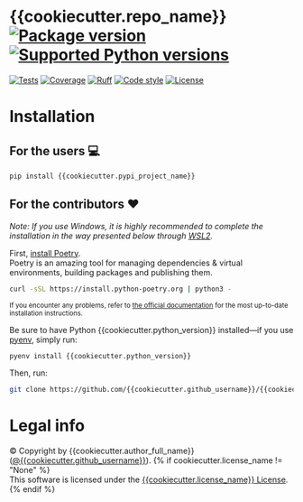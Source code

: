 # {{cookiecutter.repo_name}} [![Package version](https://img.shields.io/pypi/v/{{cookiecutter.pypi_project_name}}?label=PyPI)](https://pypi.org/project/{{cookiecutter.pypi_project_name}}) [![Supported Python versions](https://img.shields.io/pypi/pyversions/{{cookiecutter.pypi_project_name}}.svg?logo=python&label=Python)](https://pypi.org/project/{{cookiecutter.pypi_project_name}})
[![Tests](https://github.com/{{cookiecutter.github_username}}/{{cookiecutter.repo_name}}/actions/workflows/test.yml/badge.svg)](https://github.com/{{cookiecutter.github_username}}/{{cookiecutter.repo_name}}/actions/workflows/test.yml)
[![Coverage](https://coverage-badge.samuelcolvin.workers.dev/{{cookiecutter.github_username}}/{{cookiecutter.repo_name}}.svg)](https://coverage-badge.samuelcolvin.workers.dev/redirect/{{cookiecutter.github_username}}/{{cookiecutter.repo_name}})
[![Ruff](https://img.shields.io/endpoint?url=https://raw.githubusercontent.com/astral-sh/ruff/main/assets/badge/v2.json)](https://github.com/astral-sh/ruff)
[![Code style](https://img.shields.io/badge/code%20style-black-000000.svg?label=Code%20style)](https://github.com/psf/black)
[![License](https://img.shields.io/github/license/{{cookiecutter.github_username}}/{{cookiecutter.repo_name}}.svg?label=License)](https://github.com/{{cookiecutter.github_username}}/{{cookiecutter.repo_name}}/blob/main/LICENSE)

# Installation

## For the users 💻
```bash
pip install {{cookiecutter.pypi_project_name}}
```

## For the contributors ❤️
_Note: If you use Windows, it is highly recommended to complete the installation in the way presented below through [WSL2](https://learn.microsoft.com/en-us/windows/wsl/install)._

First, [install Poetry](https://python-poetry.org/docs/#installation).<br/>
Poetry is an amazing tool for managing dependencies & virtual environments, building packages and publishing them.

```bash
curl -sSL https://install.python-poetry.org | python3 -
```
<sub>If you encounter any problems, refer to [the official documentation](https://python-poetry.org/docs/#installation) for the most up-to-date installation instructions.</sub>

Be sure to have Python {{cookiecutter.python_version}} installed—if you use [pyenv](https://github.com/pyenv/pyenv#readme), simply run:
```bash
pyenv install {{cookiecutter.python_version}}
```

Then, run:
```bash
git clone https://github.com/{{cookiecutter.github_username}}/{{cookiecutter.repo_name}} && cd {{cookiecutter.repo_name}} && ./install && poetry shell
```

# Legal info
© Copyright by {{cookiecutter.author_full_name}} ([@{{cookiecutter.github_username}}](https://github.com/{{cookiecutter.github_username}})).
{% if cookiecutter.license_name != "None" %}
<br />This software is licensed under the [{{cookiecutter.license_name}} License](https://github.com/{{cookiecutter.github_username}}/{{cookiecutter.repo_name}}/blob/main/LICENSE).
{% endif %}
